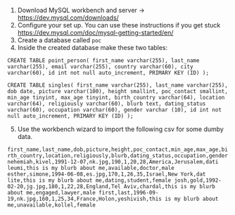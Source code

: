 1) Download MySQL workbench and server -> https://dev.mysql.com/downloads/
2) Configure your set up. You can use these instructions if you get stuck https://dev.mysql.com/doc/mysql-getting-started/en/
3) Create a database called `poc`
4) Inside the created database make these two tables: 

`CREATE TABLE point_person(
    first_name varchar(255),
    last_name varchar(255),
    email varchar(255),
    country varchar(60),
    city varchar(60),
    id int not null auto_increment,
    PRIMARY KEY (ID)
);`

`CREATE TABLE singles(
    first_name varchar(255),
    last_name varchar(255),
    dob date,
    picture varchar(100),
    height smallint,
    poc_contact smallint,
    min_age tinyint,
    max_age tinyint,
    birth_country varchar(64),
    location varchar(64),
    religiously varchar(60),
    blurb text,
    dating_status varchar(60),
    occupation varchar(60),
    gender varchar (10),
    id int not null auto_increment,
    PRIMARY KEY (ID)
);`

5) Use the workbench wizard to import the following csv for some dumby data. 

`first_name,last_name,dob,picture,height,poc_contact,min_age,max_age,birth_country,location,religiously,blurb,dating_status,occupation,gender
nehemiah,kivel,1991-12-07,nk.jpg,190,1,20,28,America,Jerusalem,dati leumi,this is my blurb about me,available,doctor,male
esther,simone,1994-06-08,es.jpg,170,1,26,35,Israel,New York,dat lite,this is my blurb about me,dating,student,female
josh,gold,1992-02-20,jg.jpg,180,1,22,28,England,Tel Aviv,chardal,this is my blurb about me,engaged,lawyer,male
first,last,1996-09-19,nk.jpg,160,1,25,34,France,Holon,yeshivish,this is my blurb about me,unavailable,kollel,female`
